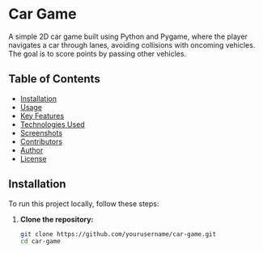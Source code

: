 # Car Game

A simple 2D car game built using Python and Pygame, where the player navigates a car through lanes, avoiding collisions with oncoming vehicles. The goal is to score points by passing other vehicles.

## Table of Contents

- [Installation](#installation)
- [Usage](#usage)
- [Key Features](#key-features)
- [Technologies Used](#technologies-used)
- [Screenshots](#screenshots)
- [Contributors](#contributors)
- [Author](#author)
- [License](#license)

## Installation

To run this project locally, follow these steps:

1. **Clone the repository:**
   ```bash
   git clone https://github.com/yourusername/car-game.git
   cd car-game
